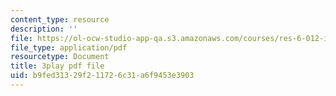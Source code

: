 ```yaml
---
content_type: resource
description: ''
file: https://ol-ocw-studio-app-qa.s3.amazonaws.com/courses/res-6-012-introduction-to-probability-spring-2018/b9fed31329f211726c31a6f9453e3903_iUF135CGTeI.pdf
file_type: application/pdf
resourcetype: Document
title: 3play pdf file
uid: b9fed313-29f2-1172-6c31-a6f9453e3903
---
```

